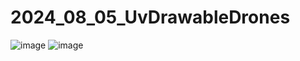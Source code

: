 # 2024_08_05_UvDrawableDrones

![image](https://github.com/user-attachments/assets/16ab08d4-08ce-4d9c-be75-04e1ff0c6a21)
![image](https://github.com/user-attachments/assets/bc63ded4-28a3-4130-a5f3-2b78822ac5f2)

